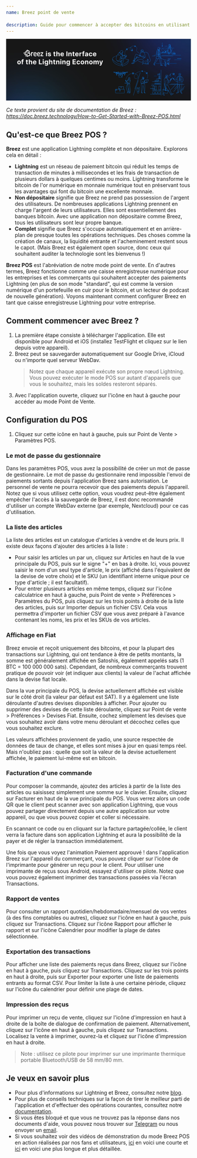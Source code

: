```yaml
---
name: Breez point de vente

description: Guide pour commencer à accepter des bitcoins en utilisant Breez POS
---
```


![cover](assets/cover.jpeg)

_Ce texte provient du site de documentation de Breez : https://doc.breez.technology/How-to-Get-Started-with-Breez-POS.html_

## Qu'est-ce que Breez POS ?

**Breez** est une application Lightning complète et non dépositaire. Explorons cela en détail :

- **Lightning** est un réseau de paiement bitcoin qui réduit les temps de transaction de minutes à millisecondes et les frais de transaction de plusieurs dollars à quelques centimes ou moins. Lightning transforme le bitcoin de l'or numérique en monnaie numérique tout en préservant tous les avantages qui font du bitcoin une excellente monnaie.
- **Non dépositaire** signifie que Breez ne prend pas possession de l'argent des utilisateurs. De nombreuses applications Lightning prennent en charge l'argent de leurs utilisateurs. Elles sont essentiellement des banques bitcoin. Avec une application non dépositaire comme Breez, tous les utilisateurs sont leur propre banque.
- **Complet** signifie que Breez s'occupe automatiquement et en arrière-plan de presque toutes les opérations techniques. Des choses comme la création de canaux, la liquidité entrante et l'acheminement restent sous le capot. (Mais Breez est également open source, donc ceux qui souhaitent auditer la technologie sont les bienvenus !)

**Breez POS** est l'abréviation de notre mode point de vente. En d'autres termes, Breez fonctionne comme une caisse enregistreuse numérique pour les entreprises et les commerçants qui souhaitent accepter des paiements Lightning (en plus de son mode "standard", qui est comme la version numérique d'un portefeuille en cuir pour le bitcoin, et un lecteur de podcast de nouvelle génération). Voyons maintenant comment configurer Breez en tant que caisse enregistreuse Lightning pour votre entreprise.

## Comment commencer avec Breez ?

1. La première étape consiste à télécharger l'application. Elle est disponible pour Android et iOS (installez TestFlight et cliquez sur le lien depuis votre appareil).
2. Breez peut se sauvegarder automatiquement sur Google Drive, iCloud ou n'importe quel serveur WebDav.
   > Notez que chaque appareil exécute son propre nœud Lightning. Vous pouvez exécuter le mode POS sur autant d'appareils que vous le souhaitez, mais les soldes resteront séparés.
3. Avec l'application ouverte, cliquez sur l'icône en haut à gauche pour accéder au mode Point de Vente.

## Configuration du POS

1. Cliquez sur cette icône en haut à gauche, puis sur Point de Vente > Paramètres POS.

### Le mot de passe du gestionnaire

Dans les paramètres POS, vous avez la possibilité de créer un mot de passe de gestionnaire. Le mot de passe du gestionnaire rend impossible l'envoi de paiements sortants depuis l'application Breez sans autorisation. Le personnel de vente ne pourra recevoir que des paiements depuis l'appareil. Notez que si vous utilisez cette option, vous voudrez peut-être également empêcher l'accès à la sauvegarde de Breez, il est donc recommandé d'utiliser un compte WebDav externe (par exemple, Nextcloud) pour ce cas d'utilisation.

### La liste des articles

La liste des articles est un catalogue d'articles à vendre et de leurs prix. Il existe deux façons d'ajouter des articles à la liste :

- Pour saisir les articles un par un, cliquez sur Articles en haut de la vue principale du POS, puis sur le signe "+" en bas à droite. Ici, vous pouvez saisir le nom d'un seul type d'article, le prix (affiché dans l'équivalent de la devise de votre choix) et le SKU (un identifiant interne unique pour ce type d'article ; il est facultatif).
- Pour entrer plusieurs articles en même temps, cliquez sur l'icône calculatrice en haut à gauche, puis Point de vente > Préférences > Paramètres du POS, puis cliquez sur les trois points à droite de la liste des articles, puis sur Importer depuis un fichier CSV. Cela vous permettra d'importer un fichier CSV que vous avez préparé à l'avance contenant les noms, les prix et les SKUs de vos articles.

### Affichage en Fiat

Breez envoie et reçoit uniquement des bitcoins, et pour la plupart des transactions sur Lightning, qui ont tendance à être de petits montants, la somme est généralement affichée en Satoshis, également appelés sats (1 BTC = 100 000 000 sats). Cependant, de nombreux commerçants trouvent pratique de pouvoir voir (et indiquer aux clients) la valeur de l'achat affichée dans la devise fiat locale.

Dans la vue principale du POS, la devise actuellement affichée est visible sur le côté droit (la valeur par défaut est SAT). Il y a également une liste déroulante d'autres devises disponibles à afficher. Pour ajouter ou supprimer des devises de cette liste déroulante, cliquez sur Point de vente > Préférences > Devises Fiat. Ensuite, cochez simplement les devises que vous souhaitez avoir dans votre menu déroulant et décochez celles que vous souhaitez exclure.

Les valeurs affichées proviennent de yadio, une source respectée de données de taux de change, et elles sont mises à jour en quasi temps réel. Mais n'oubliez pas : quelle que soit la valeur de la devise actuellement affichée, le paiement lui-même est en bitcoin.

### Facturation d'une commande

Pour composer la commande, ajoutez des articles à partir de la liste des articles ou saisissez simplement une somme sur le clavier. Ensuite, cliquez sur Facturer en haut de la vue principale du POS. Vous verrez alors un code QR que le client peut scanner avec son application Lightning, que vous pouvez partager directement depuis une autre application sur votre appareil, ou que vous pouvez copier et coller si nécessaire.

En scannant ce code ou en cliquant sur la facture partagée/collée, le client verra la facture dans son application Lightning et aura la possibilité de la payer et de régler la transaction immédiatement.

Une fois que vous voyez l'animation Paiement approuvé ! dans l'application Breez sur l'appareil du commerçant, vous pouvez cliquer sur l'icône de l'imprimante pour générer un reçu pour le client. Pour utiliser une imprimante de reçus sous Android, essayez d'utiliser ce pilote. Notez que vous pouvez également imprimer des transactions passées via l'écran Transactions.

### Rapport de ventes

Pour consulter un rapport quotidien/hebdomadaire/mensuel de vos ventes (à des fins comptables ou autres), cliquez sur l'icône en haut à gauche, puis cliquez sur Transactions. Cliquez sur l'icône Rapport pour afficher le rapport et sur l'icône Calendrier pour modifier la plage de dates sélectionnée.

### Exportation des transactions

Pour afficher une liste des paiements reçus dans Breez, cliquez sur l'icône en haut à gauche, puis cliquez sur Transactions. Cliquez sur les trois points en haut à droite, puis sur Exporter pour exporter une liste de paiements entrants au format CSV. Pour limiter la liste à une certaine période, cliquez sur l'icône du calendrier pour définir une plage de dates.

### Impression des reçus

Pour imprimer un reçu de vente, cliquez sur l'icône d'impression en haut à droite de la boîte de dialogue de confirmation de paiement. Alternativement, cliquez sur l'icône en haut à gauche, puis cliquez sur Transactions. Localisez la vente à imprimer, ouvrez-la et cliquez sur l'icône d'impression en haut à droite.

> Note : utilisez ce pilote pour imprimer sur une imprimante thermique portable Bluetooth/USB de 58 mm/80 mm.

## Je veux en savoir plus

- Pour plus d'informations sur Lightning et Breez, consultez notre [blog](https://breez.technology/blog).
- Pour plus de conseils techniques sur la façon de tirer le meilleur parti de l'application et d'effectuer des opérations courantes, consultez notre [documentation](https://breez.technology/documentation).
- Si vous êtes bloqué et que vous ne trouvez pas la réponse dans nos documents d'aide, vous pouvez nous trouver sur [Telegram](https://t.me/breez_labs) ou nous envoyer un [email](mailto:support@breez.technology).
- Si vous souhaitez voir des vidéos de démonstration du mode Breez POS en action réalisées par nos fans et utilisateurs, [ici](https://www.youtube.com/watch?v=xxxx) en voici une courte et [ici](https://www.youtube.com/watch?v=xxxx) en voici une plus longue et plus détaillée.

